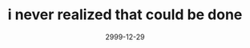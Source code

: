 ---
layout: base.njk
title : 'i never realized that could be done' 
view_title : 'i never realized that could be done' 
year : '2999' 
date : '2999-12-29' 
img_file : '/drawing/coulddothat.png' 
html_file : 'couldbedone' 
next_html : '/index.html' 
permalink : "title/{{html_file}}.html"
---